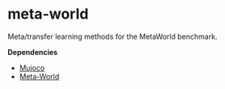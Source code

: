 # meta-world
Meta/transfer learning methods for the MetaWorld benchmark.

__Dependencies__
- [Mujoco](http://www.mujoco.org)
- [Meta-World](https://meta-world.github.io)
